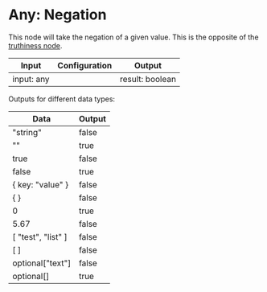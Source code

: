 # Any: Negation

This node will take the negation of a given value. This is the opposite of the [truthiness node](any-truthiness).

| Input      | Configuration | Output          |
| ---------- | ------------- | --------------- |
| input: any |               | result: boolean |

Outputs for different data types:

| Data               | Output |
| ------------------ | ------ |
| "string"           | false  |
| ""                 | true   |
| true               | false  |
| false              | true   |
| { key: "value" }   | false  |
| { }                | false  |
| 0                  | true   |
| 5.67               | false  |
| [ "test", "list" ] | false  |
| [ ]                | false  |
| optional["text"]   | false  |
| optional[]         | true   |
